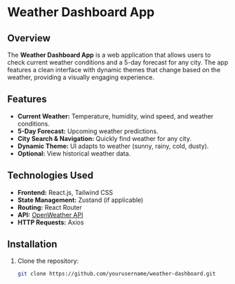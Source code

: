 # Weather Dashboard App

## Overview

The **Weather Dashboard App** is a web application that allows users to check current weather conditions and a 5-day forecast for any city. The app features a clean interface with dynamic themes that change based on the weather, providing a visually engaging experience.

## Features

- **Current Weather:** Temperature, humidity, wind speed, and weather conditions.
- **5-Day Forecast:** Upcoming weather predictions.
- **City Search & Navigation:** Quickly find weather for any city.
- **Dynamic Theme:** UI adapts to weather (sunny, rainy, cold, dusty).
- **Optional:** View historical weather data.

## Technologies Used

- **Frontend:** React.js, Tailwind CSS
- **State Management:** Zustand (if applicable)
- **Routing:** React Router
- **API:** [OpenWeather API](https://openweathermap.org/api)
- **HTTP Requests:** Axios

## Installation

1. Clone the repository:
   ```bash
   git clone https://github.com/yourusername/weather-dashboard.git
   ```
